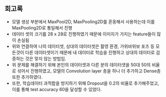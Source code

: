 ## 회고록

- 모델 생성 부분에서 MaxPool2D, MaxPooling2D를 혼동해서 사용하는데 이를 MaxPooling2D로 통일해서 진행
- 데이터 셋의 크기를 28 x 28로 진행하였기 때문에 이미지가 가지는 feature들이 많이 손실됨
- 위와 연결하여 나의 데이터셋, 상대의 데이터셋은 촬영 환경, 가위바위보 포즈 등 모든것이 다른 데이터셋이기 때문에 내 데이터로 학습을 진행하고 상대의 데이터로 검증하는 것은 맞지 않는 방법임.
- 위 문제를 해결하기 위해 본인의 데이터셋과 다른 분의 데이터셋을 50대 50의 비율로 섞어서 진행하였고, 모델의 Convolution layer 층을 하나 더 추가하고 Dense층 또한 추가하였다.
- 또한, 학습데이터 과적합을 방지하기 위해 Dropout을 0.2의 비율로 추가해주었고, 이를 통해 test accuracy 60을 달성할 수 있었다.
